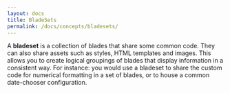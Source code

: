 ```yaml
---
layout: docs
title: BladeSets
permalink: /docs/concepts/bladesets/
---
```


A **bladeset** is a collection of blades that share some common code. They can also share assets such as styles, HTML templates and images. This allows you to create logical groupings of blades that display information in a consistent way. For instance: you would use a bladeset to share the custom code for numerical formatting in a set of blades, or to house a common date-chooser configuration.